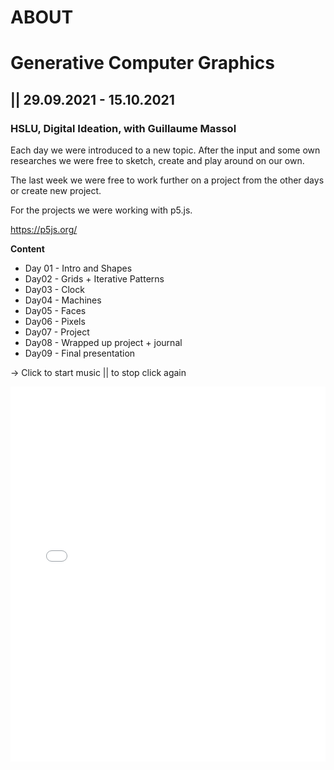 # ABOUT

# Generative Computer Graphics

## || 29.09.2021 - 15.10.2021

### **HSLU, Digital Ideation, with Guillaume Massol** 

Each day we were introduced to a new topic. After the input and some own researches we were free to sketch, create and play around on our own.

The last week we were free to work further on a project from the other days or create new project.

For the projects we were working with p5.js. 

<https://p5js.org/>

**Content**

- Day 01 - Intro and Shapes
- Day02 - Grids + Iterative Patterns
- Day03 - Clock
- Day04 - Machines
- Day05 - Faces
- Day06 - Pixels
- Day07 - Project
- Day08 - Wrapped up project + journal
- Day09 - Final presentation

-> Click to start music || to stop click again

<iframe src="content/project/05/embed.html" width="100%" height="600" frameborder="no"></iframe>
